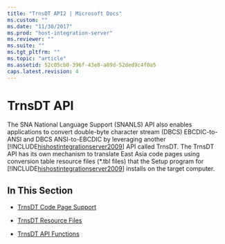 ```yaml
---
title: "TrnsDT API2 | Microsoft Docs"
ms.custom: ""
ms.date: "11/30/2017"
ms.prod: "host-integration-server"
ms.reviewer: ""
ms.suite: ""
ms.tgt_pltfrm: ""
ms.topic: "article"
ms.assetid: 52c05cb0-396f-43e8-a89d-52ded9c4f0a5
caps.latest.revision: 4
---
```

# TrnsDT API
The SNA National Language Support (SNANLS) API also enables applications to convert double-byte character stream (DBCS) EBCDIC-to-ANSI and DBCS ANSI-to-EBCDIC by leveraging another [!INCLUDE[hishostintegrationserver2009](../includes/hishostintegrationserver2009-md.md)] API called TrnsDT. The TrnsDT API has its own mechanism to translate East Asia code pages using conversion table resource files (*.tbl files) that the Setup program for [!INCLUDE[hishostintegrationserver2009](../includes/hishostintegrationserver2009-md.md)] installs on the target computer.  
  
## In This Section  
  
-   [TrnsDT Code Page Support](../HIS2010/trnsdt-code-page-support2.md)  
  
-   [TrnsDT Resource Files](../HIS2010/trnsdt-resource-files1.md)  
  
-   [TrnsDT API Functions](../HIS2010/trnsdt-api-functions1.md)